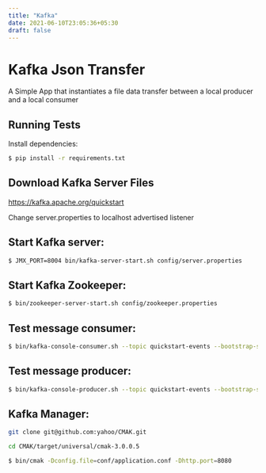 ```yaml
---
title: "Kafka"
date: 2021-06-10T23:05:36+05:30
draft: false
---
```



# Kafka Json Transfer

A Simple App that instantiates a file data transfer
between a local producer and a local consumer


## Running Tests

Install dependencies:

```bash
$ pip install -r requirements.txt
```

## Download Kafka Server Files

https://kafka.apache.org/quickstart

Change server.properties to localhost advertised listener

## Start Kafka server:

```bash
$ JMX_PORT=8004 bin/kafka-server-start.sh config/server.properties 
```
## Start Kafka Zookeeper:
```bash
$ bin/zookeeper-server-start.sh config/zookeeper.properties
```
## Test message consumer:
```bash
$ bin/kafka-console-consumer.sh --topic quickstart-events --bootstrap-server localhost:9092
```
## Test message producer:
```bash
$ bin/kafka-console-producer.sh --topic quickstart-events --bootstrap-server localhost:9092 
```
## Kafka Manager:

```bash
git clone git@github.com:yahoo/CMAK.git

cd CMAK/target/universal/cmak-3.0.0.5 

$ bin/cmak -Dconfig.file=conf/application.conf -Dhttp.port=8080
```



